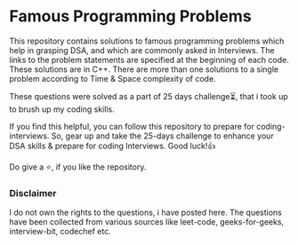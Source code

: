 # Famous Programming Problems

This repository contains solutions to famous programming problems which help in grasping DSA, and which are commonly asked in Interviews. The links to the problem statements are specified at the beginning of each code. These solutions are in C++. There are more than one solutions to a single problem according to Time & Space complexity of code.

These questions were solved as a part of 25 days challenge⏳, that i took up to brush up my coding skills. 

If you find this helpful, you can follow this repository to prepare for coding-interviews. So, gear up and take the 25-days challenge to enhance your DSA skills & prepare for coding Interviews. Good luck!👍

Do give a ⭐, if you like the repository.

### Disclaimer
I do not own the rights to the questions, i have posted here. The questions have been collected from various sources like leet-code, geeks-for-geeks, interview-bit, codechef etc.